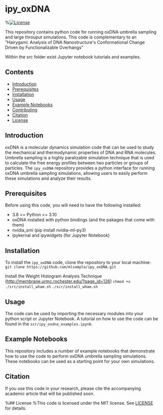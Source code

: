 # ipy_oxDNA

%[![License](https://img.shields.io/badge/License-MIT-blue.svg)](https://opensource.org/licenses/MIT)

This repository contains python code for running oxDNA umbrella sampling and large throuput simulations. This code is complementary to an "Hairygami: Analysis of DNA Nanostructure's Conformational Change Driven by Functionalizable Overhangs"

Within the src folder exist Jupyter notebook tutorials and examples.

## Contents
- [Introduction](#introduction)
- [Prerequisites](#prerequisites)
- [Installation](#installation)
- [Usage](#usage)
- [Example Notebooks](#example-notebooks)
- [Contributing](#contributing)
- [Citation](#citation)
- [License](#license)

## Introduction
oxDNA is a molecular dynamics simulation code that can be used to study the mechanical and thermodynamic properties of DNA and RNA molecules. Umbrella sampling is a highly paralizable simulation technique that is used to calculate the free energy profiles between two particles or groups of particles. The `ipy_oxDNA` repository provides a python interface for running oxDNA umbrella sampling simulations, allowing users to easily perform these simulations and analyze their results.

## Prerequisites
Before using this code, you will need to have the following installed:
-  3.8 <= Python <= 3.10 
- oxDNA installed with python bindings (and the pakages that come with them)
- nvidia_smi (pip install nvidia-ml-py3)
- ipykernal and ipywidgets (for Jupyter Notebook)

## Installation
To install the `ipy_oxDNA` code, clone the repository to your local machine:
`git clone https://github.com/mlsample/ipy_oxDNA.git`

Install the Weight Histogram Analysis Technique (http://membrane.urmc.rochester.edu/?page_id=126)
`chmod +x ./src/install_wham.sh`
`./scr/install_wham.sh`


## Usage
The code can be used by importing the necessary modules into your python script or Jupyter Notebook. A tutorial on how to use the code can be found in the `scr/ipy_oxdna_examples.ipynb`.

## Example Notebooks
This repository includes a number of example notebooks that demonstrate how to use the code to perform oxDNA umbrella sampling simulations. These notebooks can be used as a starting point for your own simulations.

## Citation
If you use this code in your research, please cite the accompanying academic article that will be published soon.

%## License
%This code is licensed under the MIT license. See [LICENSE](LICENSE) for details.


